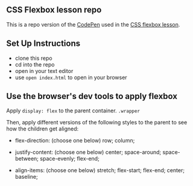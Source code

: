 ## CSS Flexbox lesson repo

This is a repo version of the [CodePen](https://codepen.io/kaylaewood/pen/oNBdGEx) used in the [CSS flexbox lesson](https://curriculum.turing.edu/module2/lessons/css_flexbox).

## Set Up Instructions

- clone this repo
- cd into the repo
- open in your text editor
- use `open index.html` to open in your browser

## Use the browser's dev tools to apply flexbox

Apply `display: flex` to the parent container.  `.wrapper`

Then, apply different versions of the following styles to the parent to see how the children get aligned:  

* flex-direction: (choose one below) 
                 row; 
                 column; 

* justify-content: (choose one below)
                    center;
                    space-around;
                    space-between;
                    space-evenly;
                    flex-end; 

* align-items: (choose one below)
                stretch;
                flex-start;
                flex-end;
                center;
                baseline; 